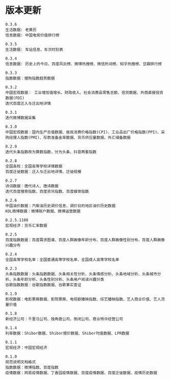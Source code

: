 <!--
 * @Author       : Justin.zm 草根之明
 * @Date         : 2021-05-15 16:57:02
 * @LastEditTime : 2021-05-15 20:52:30
 * @FilePath     : /gopup_doc/docs/about/changlog.md
 * @Email        : 3907721@qq.com
 * @Description  : 
-->
# 版本更新
    
    0.3.6
    生活数据: 老黄历
    信息数据: 中国电竞价值排行榜 

    0.3.5
    生活数据: 车站信息、车次时刻表
    
    0.3.4
    信息数据: 历史上的今日、百度风云榜、微博热搜榜、微信热词榜、知乎热搜榜、豆瓣排行榜
    
    0.3.3 
    指数数据：搜狗指数趋势数据
    
    0.3.2 
    中国宏观数据： 工业增加值增长、财政收入、社会消费品零售总额、信贷数据、外商直接投资数据(FDI)
    迭代百度迁入与迁出地详情
    
    0.3.1
    迭代微博数据采集
    
    0.3.0
    中国宏观数据：国内生产总值数据、居民消费价格指数(CPI)、工业品出厂价格指数(PPI)、采购经理人指数(PMI)、存款准备金率数据、货币供应量数据、外汇储备数据
    
    0.2.9
    迭代头条指数改为算数指数，分为头条、抖音两套指数
    
    0.2.8
    全国高校：全国高等学校详情数据
    百度迁徙数据：迁入与迁出地详情、迁徙规模

    0.2.7
    诗词数据：唐代诗人、唐诗数据
    迭代百度搜索指数、百度资讯指数、百度媒体指数

    0.2.6
    中国油价数据：汽柴油历史调价信息、调价日的地区油价历史数据
    KOL微博数据：微博账户数据、微博运营数据  

    0.2.5.1108
    宏观经济：货币汇率数据
    
    0.2.5
    百度指数数据：百度需求图谱、百度人群画像年龄分布、百度人群画像性别分布、百度人群画像兴趣分布
    
    0.2.4
    全国高等学校名单：全国普通高等学校名单、全国成人高等学校名单
    
    0.2.3
    头条指数数据：头条指数数据、头条相关性分析、头条情感分析、头条地域分析、头条城市分析、头条年龄分析、头条性别分析、头条用户阅读兴趣分类
    谷歌指数数据：谷歌指数数据、谷歌事实查证
    
    0.1.9
    影视数据：电影票房数据、影院票房、电视剧播映指数、综艺播映指数、艺人商业价值、艺人流量价值
    
    0.1.8
    新经济公司：千里马公司、独角兽公司、倒闭公司、商业特许经营公司
    
    0.1.4
    利率数据：Shibor数据、Shibor报价数据、Shibor均值数据、LPR数据
    
    0.1.1
    宏观经济：中国宏观经济
    
    0.1.0 
    规范说明文档格式
    指数数据：微博指数、百度指数
    疫情数据：网易疫情数据、丁香园疫情数据、百度疫情数据、百度迁徙数据、疫情历史数据  